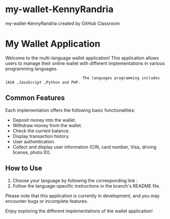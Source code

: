 # my-wallet-KennyRandria
my-wallet-KennyRandria created by GitHub Classroom
# My Wallet Application

Welcome to the multi-language wallet application! This application allows users to manage their online wallet with different implementations in various programming languages.

                                      The languages programming includes JAVA ,JavaScript ,Python and PHP.

## Common Features

Each implementation offers the following basic functionalities:

- Deposit money into the wallet.
- Withdraw money from the wallet.
- Check the current balance.
- Display transaction history.
- User authentication.
- Collect and display user information (CIN, card number, Visa, driving license, photo ID).

## How to Use

1. Choose your language by following the corresponding link :
2. Follow the language-specific instructions in the branch's README file.

Please note that this application is currently in development, and you may encounter bugs or incomplete features.

Enjoy exploring the different implementations of the wallet application!
